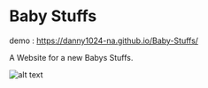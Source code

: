 # Baby Stuffs


demo : https://danny1024-na.github.io/Baby-Stuffs/

A Website for a new Babys Stuffs. 

![alt text](https://github.com/Danny1024-na/Baby-Stuffs/blob/main/screenshoot.png)

